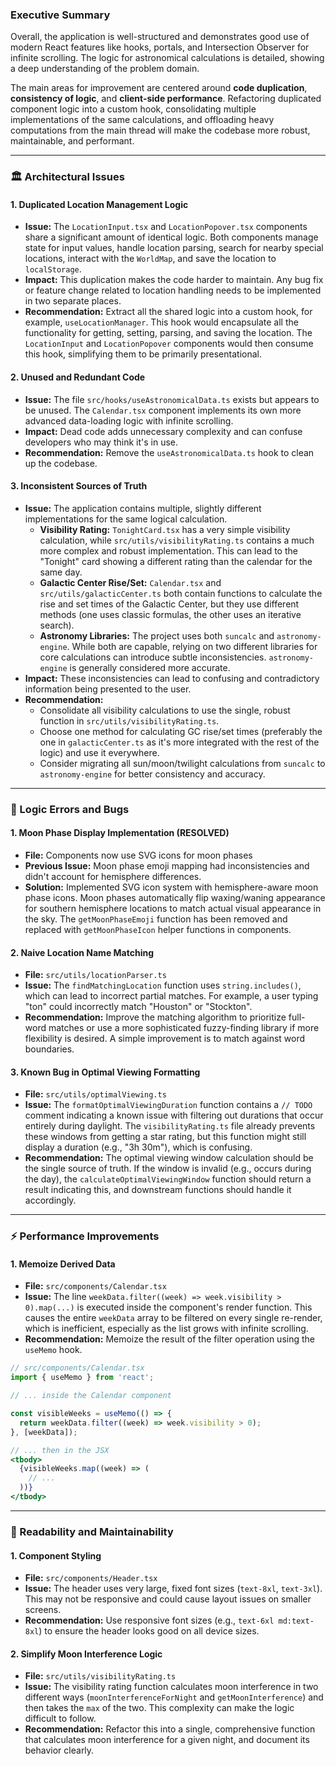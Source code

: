 ### Executive Summary

Overall, the application is well-structured and demonstrates good use of modern
React features like hooks, portals, and Intersection Observer for infinite
scrolling. The logic for astronomical calculations is detailed, showing a deep
understanding of the problem domain.

The main areas for improvement are centered around **code duplication**,
**consistency of logic**, and **client-side performance**. Refactoring
duplicated component logic into a custom hook, consolidating multiple
implementations of the same calculations, and offloading heavy computations from
the main thread will make the codebase more robust, maintainable, and
performant.

---

### 🏛️ Architectural Issues

#### 1. Duplicated Location Management Logic

- **Issue:** The `LocationInput.tsx` and `LocationPopover.tsx` components share
  a significant amount of identical logic. Both components manage state for
  input values, handle location parsing, search for nearby special locations,
  interact with the `WorldMap`, and save the location to `localStorage`.
- **Impact:** This duplication makes the code harder to maintain. Any bug fix or
  feature change related to location handling needs to be implemented in two
  separate places.
- **Recommendation:** Extract all the shared logic into a custom hook, for
  example, `useLocationManager`. This hook would encapsulate all the
  functionality for getting, setting, parsing, and saving the location. The
  `LocationInput` and `LocationPopover` components would then consume this hook,
  simplifying them to be primarily presentational.

#### 2. Unused and Redundant Code

- **Issue:** The file `src/hooks/useAstronomicalData.ts` exists but appears to
  be unused. The `Calendar.tsx` component implements its own more advanced
  data-loading logic with infinite scrolling.
- **Impact:** Dead code adds unnecessary complexity and can confuse developers
  who may think it's in use.
- **Recommendation:** Remove the `useAstronomicalData.ts` hook to clean up the
  codebase.

#### 3. Inconsistent Sources of Truth

- **Issue:** The application contains multiple, slightly different
  implementations for the same logical calculation.
  - **Visibility Rating:** `TonightCard.tsx` has a very simple visibility
    calculation, while `src/utils/visibilityRating.ts` contains a much more
    complex and robust implementation. This can lead to the "Tonight" card
    showing a different rating than the calendar for the same day.
  - **Galactic Center Rise/Set:** `Calendar.tsx` and
    `src/utils/galacticCenter.ts` both contain functions to calculate the rise
    and set times of the Galactic Center, but they use different methods (one
    uses classic formulas, the other uses an iterative search).
  - **Astronomy Libraries:** The project uses both `suncalc` and
    `astronomy-engine`. While both are capable, relying on two different
    libraries for core calculations can introduce subtle inconsistencies.
    `astronomy-engine` is generally considered more accurate.
- **Impact:** These inconsistencies can lead to confusing and contradictory
  information being presented to the user.
- **Recommendation:**
  - Consolidate all visibility calculations to use the single, robust function
    in `src/utils/visibilityRating.ts`.
  - Choose one method for calculating GC rise/set times (preferably the one in
    `galacticCenter.ts` as it's more integrated with the rest of the logic) and
    use it everywhere.
  - Consider migrating all sun/moon/twilight calculations from `suncalc` to
    `astronomy-engine` for better consistency and accuracy.

---

### 🐞 Logic Errors and Bugs

#### 1. Moon Phase Display Implementation (RESOLVED)

- **File:** Components now use SVG icons for moon phases
- **Previous Issue:** Moon phase emoji mapping had inconsistencies and didn't account for hemisphere differences.
- **Solution:** Implemented SVG icon system with hemisphere-aware moon phase icons. Moon phases automatically flip waxing/waning appearance for southern hemisphere locations to match actual visual appearance in the sky. The `getMoonPhaseEmoji` function has been removed and replaced with `getMoonPhaseIcon` helper functions in components.

#### 2. Naive Location Name Matching

- **File:** `src/utils/locationParser.ts`
- **Issue:** The `findMatchingLocation` function uses `string.includes()`, which
  can lead to incorrect partial matches. For example, a user typing "ton" could
  incorrectly match "Houston" or "Stockton".
- **Recommendation:** Improve the matching algorithm to prioritize full-word
  matches or use a more sophisticated fuzzy-finding library if more flexibility
  is desired. A simple improvement is to match against word boundaries.

#### 3. Known Bug in Optimal Viewing Formatting

- **File:** `src/utils/optimalViewing.ts`
- **Issue:** The `formatOptimalViewingDuration` function contains a `// TODO`
  comment indicating a known issue with filtering out durations that occur
  entirely during daylight. The `visibilityRating.ts` file already prevents
  these windows from getting a star rating, but this function might still
  display a duration (e.g., "3h 30m"), which is confusing.
- **Recommendation:** The optimal viewing window calculation should be the
  single source of truth. If the window is invalid (e.g., occurs during the
  day), the `calculateOptimalViewingWindow` function should return a result
  indicating this, and downstream functions should handle it accordingly.

---

### ⚡ Performance Improvements

#### 1. Memoize Derived Data

- **File:** `src/components/Calendar.tsx`
- **Issue:** The line `weekData.filter((week) => week.visibility > 0).map(...)`
  is executed inside the component's render function. This causes the entire
  `weekData` array to be filtered on every single re-render, which is
  inefficient, especially as the list grows with infinite scrolling.
- **Recommendation:** Memoize the result of the filter operation using the
  `useMemo` hook.

```jsx
// src/components/Calendar.tsx
import { useMemo } from 'react';

// ... inside the Calendar component

const visibleWeeks = useMemo(() => {
  return weekData.filter((week) => week.visibility > 0);
}, [weekData]);

// ... then in the JSX
<tbody>
  {visibleWeeks.map((week) => (
    // ...
  ))}
</tbody>
```

---

### 🎨 Readability and Maintainability

#### 1. Component Styling

- **File:** `src/components/Header.tsx`
- **Issue:** The header uses very large, fixed font sizes (`text-8xl`,
  `text-3xl`). This may not be responsive and could cause layout issues on
  smaller screens.
- **Recommendation:** Use responsive font sizes (e.g., `text-6xl md:text-8xl`)
  to ensure the header looks good on all device sizes.

#### 2. Simplify Moon Interference Logic

- **File:** `src/utils/visibilityRating.ts`
- **Issue:** The visibility rating function calculates moon interference in two
  different ways (`moonInterferenceForNight` and `getMoonInterference`) and then
  takes the `max` of the two. This complexity can make the logic difficult to
  follow.
- **Recommendation:** Refactor this into a single, comprehensive function that
  calculates moon interference for a given night, and document its behavior
  clearly.
